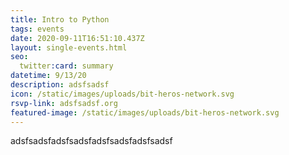 ```yaml
---
title: Intro to Python
tags: events
date: 2020-09-11T16:51:10.437Z
layout: single-events.html
seo:
  twitter:card: summary
datetime: 9/13/20
description: adsfsadsf
icon: /static/images/uploads/bit-heros-network.svg
rsvp-link: adsfsadsf.org
featured-image: /static/images/uploads/bit-heros-network.svg
---
```

adsfsadsfadsfsadsfadsfsadsfadsfsadsf
